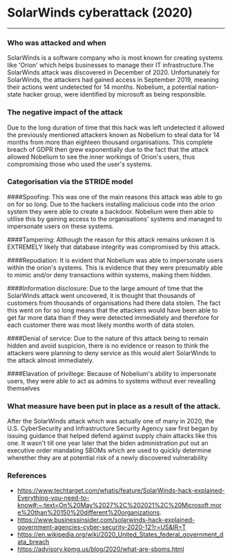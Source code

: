 # SolarWinds cyberattack (2020)

--------------------------------
### Who was attacked and when

SolarWinds is a software company who is most known for creating systems like 'Orion' which helps businesses to manage
their IT infrastructure.The SolarWinds attack was discovered in December of 2020. Unfortunately for SolarWinds, the 
attackers had gained access in September 2019, meaning their actions went undetected for 14 months. Nobelium, a 
potential nation-state hacker group, were identified by microsoft as being responsible.

### The negative impact of the attack

Due to the long duration of time that this hack was left undetected it allowed the previously mentioned attackers known
as Nobelium to steal data for 14 months from more than eighteen thousand organisations. This complete breach of GDPR 
then grew exponentially due to the fact that the attack allowed Nobelium to see the inner workings of Orion's users, 
thus compromising those who used the user's systems.

### Categorisation via the STRIDE model

####Spoofing:
This was one of the main reasons this attack was able to go on for so long. Due to the hackers installing
malicious code into the orion system they were able to create a backdoor. Nobelium were then able to utilise this by
gaining access to the organisations' systems and managed to impersonate users on these systems.

####Tampering:
Although the reason for this attack remains unkown it is EXTREMELY likely that database integrity was
compromised by this attack.

####Repudiation:
It is evident that Nobelium was able to impersonate users within the orion's systems. This is evidence that they were
presumably able to mimic and/or deny transactions within systems, making them hidden.

####Information disclosure:
Due to the large amount of time that the SolarWinds attack went uncovered, it is thought that thousands of customers
from thousands of organisations had there data stolen. The fact this went on for so long means that the attackers would
have been able to get far more data than if they were detected immediately and therefore for each customer there was
most likely months worth of data stolen.

####Denial of service:
Due to the nature of this attack being to remain hidden and avoid suspicion, there is no evidence or reason to think
the attackers were planning to deny service as this would alert SolarWinds to the attack almost immediately.

####Elavation of privillege:
Because of Nobelium's ability to impersonate users, they were able to act as admins to systems without ever revealling
themselves

### What measure have been put in place as a result of the attack. 
After the SolarWinds attack which was actually one of many in 2020, the U.S. CyberSecurity and Infrastructure Security
Agency saw first began by issuing guidance that helped defend against supply chain attacks like this one. It wasn't till
one year later that the biden administration put out an executive order mandating SBOMs which are used to quickly 
determine wherether they are at potential risk of a newly discovered vulnerability

### References
* https://www.techtarget.com/whatis/feature/SolarWinds-hack-explained-Everything-you-need-to-know#:~:text=On%20May%2027%2C%202021%2C%20Microsoft,more%20than%20150%20different%20organizations.
* https://www.businessinsider.com/solarwinds-hack-explained-government-agencies-cyber-security-2020-12?r=US&IR=T
* https://en.wikipedia.org/wiki/2020_United_States_federal_government_data_breach
* https://advisory.kpmg.us/blog/2020/what-are-sboms.html
